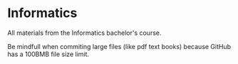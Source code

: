 # Informatics

All materials from the Informatics bachelor's course.

Be mindfull when commiting large files (like pdf text books) because GitHub has a 100BMB file size limit.